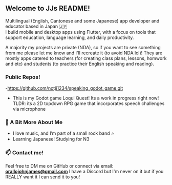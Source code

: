 ## Welcome to JJs README!

Multilingual (English, Cantonese and some Japanese) app developer and educator based in Japan 🇯🇵  
I build mobile and desktop apps using Flutter, with a focus on tools that support education, language learning, and daily productivity.

A majority my projects are private (NDA), so if you want to see something from me please let me know and I'll recreate it (to avoid NDA lol)! They are mostly apps catered to teachers (for creating class plans, lessons, homwork and etc) and students (to practice their English speaking and reading).

### Public Repos!
-https://github.com/notjj1234/speaking_godot_game.git
- This is my Godot game Loqui Quest!
Its a work in progress right now!
TLDR: its a 2D topdown RPG game that incorporates speech challenges via microphone

### 🎸 A Bit More About Me
- I love music, and I’m part of a small rock band 🎶
- Learning Japanese! Studying for N3

### 📫 Contact me!
Feel free to DM me on GitHub or connect via email: **orallojohnjames@gmail.com**
I have a Discord but I'm never on it but if you REALLY want it I can send it to you!

